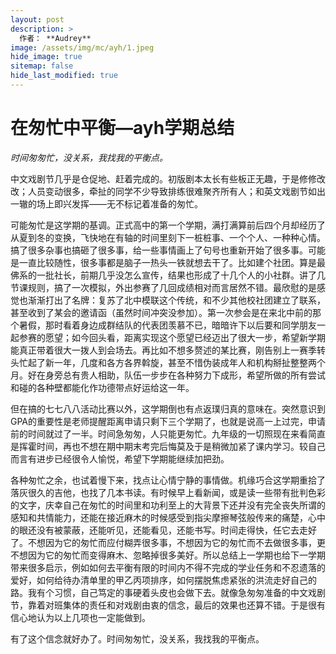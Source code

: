 ```yaml
---
layout: post
description: >
  作者： **Audrey**
image: /assets/img/mc/ayh/1.jpeg
hide_image: true
sitemap: false
hide_last_modified: true
---
```


# 在匆忙中平衡—ayh学期总结

*时间匆匆忙，没关系，我找我的平衡点。*

中文戏剧节几乎是仓促地、赶着完成的。初版剧本太长有些板正无趣，于是修修改改；人员变动很多，牵扯的同学不少导致排练很难聚齐所有人；和英文戏剧节如出一辙的场上即兴发挥——无不标记着准备的匆忙。

可能匆忙是这学期的基调。正式高中的第一个学期，满打满算前后四个月却经历了从夏到冬的变换，飞快地在有轴的时间里刻下一桩桩事、一个个人、一种种心情。搞了很多杂事也搞砸了很多事，给一些事情画上了句号也重新开始了很多事。可能是一直比较随性，很多事都是脑子一热头一铁就想去干了。比如建个社团。算是最佛系的一批社长，前期几乎没怎么宣传，结果也形成了十几个人的小社群。讲了几节课规则，搞了一次模拟，外出参赛了几回成绩相对而言居然不错。最欣慰的是感觉也渐渐打出了名牌：复苏了北中模联这个传统，和不少其他校社团建立了联系，甚至收到了某会的邀请函（虽然时间冲突没参加）。第一次参会是在来北中前的那个暑假，那时看着身边成群结队的代表团羡慕不已，暗暗许下以后要和同学朋友一起参赛的愿望；如今回头看，距离实现这个愿望已经迈出了很大一步，希望新学期能真正带着很大一拨人到会场去。再比如不想多赘述的某比赛，刚告别上一赛季转头忙起了新一年，几度和各方各界斡旋，甚至不惜伪装成年人和机构掰扯整整两个月。好在身旁总有贵人相助，队伍一步步在各种努力下成形，希望所做的所有尝试和碰的各种壁都能化作功德带点好运给这一年。

但在搞的七七八八活动比赛以外，这学期倒也有点返璞归真的意味在。突然意识到GPA的重要性是老师提醒距离申请只剩下三个学期了，也就是说高一上过完，申请前的时间就过了一半。时间急匆匆，人只能更匆忙。九年级的一切照现在来看简直是挥霍时间，再也不想在期中期末考完后悔莫及于是稍微加紧了课内学习。较自己而言有进步已经很令人愉悦，希望下学期能继续加把劲。

各种匆忙之余，也试着慢下来，找点让心情宁静的事情做。机缘巧合这学期重拾了落灰很久的吉他，也找了几本书读。有时候早上看新闻，或是读一些带有批判色彩的文字，庆幸自己在匆忙的时间里和功利至上的大背景下还并没有完全丧失所谓的感知和共情能力，还能在接近麻木的时候感受到指尖摩擦琴弦般传来的痛楚，心中的眼还没有被蒙蔽，还能听见，还能看见，还能书写。时间走得快，任它去走好了。不想因为它的匆忙而应付糊弄很多事，不想因为它的匆忙而不去做很多事，更不想因为它的匆忙而变得麻木、忽略掉很多美好。所以总结上一学期也给下一学期带来很多启示，例如如何去平衡有限的时间内不得不完成的学业任务和不忍遗落的爱好，如何给待办清单里的甲乙丙项排序，如何摆脱焦虑紧张的洪流走好自己的路。我有个习惯，自己笃定的事硬着头皮也会做下去。就像急匆匆准备的中文戏剧节，靠着对班集体的责任和对戏剧由衷的信念，最后的效果也还算不错。于是很有信心地认为以上几项也一定能做到。

有了这个信念就好办了。时间匆匆忙，没关系，我找我的平衡点。
